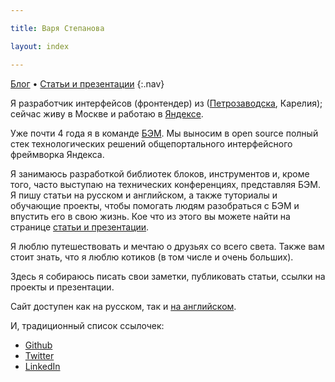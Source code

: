 ```yaml
---

title: Варя Степанова

layout: index

---
```


[Блог](issues/) • [Статьи и презентации](content)
{:.nav}

Я разработчик интерфейсов (фронтендер) из
([Петрозаводска](http://maps.yandex.ru/-/CVR3n8za),
Карелия); сейчас живу в Москве и работаю в
[Яндексе](http://company.yandex.ru/).<br/>

Уже почти 4 года я в команде [БЭМ](http://bem.info/).
Мы выносим в open source полный стек технологических решений общепортального
интерфейсного фреймворка Яндекса.

Я занимаюсь разработкой библиотек блоков, инструментов и, кроме того, часто
выступаю на технических конференциях, представляя БЭМ. Я пишу статьи на русском
и английском, а также туториалы и обучающие проекты, чтобы помогать людям
разобраться с БЭМ и впустить его в свою жизнь.
Кое что из этого вы можете найти на странице [статьи и презентации](content/).

Я люблю путешествовать и мечтаю о друзьях со всего света. Также вам стоит знать,
что я люблю котиков (в том числе и очень больших).

Здесь я собираюсь писать свои заметки, публиковать статьи, ссылки на проекты и
презентации.

Сайт доступен как на русском, так и [на английском](/).

И, традиционный список ссылочек:

 * [Github](https://github.com/toivonen)
 * [Twitter](https://twitter.com/toivonens)
 * [LinkedIn](http://www.linkedin.com/pub/varvara-stepanova/30/72a/96b)
